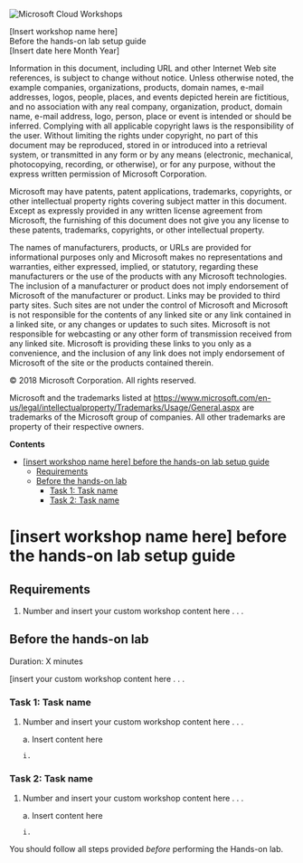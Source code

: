 ![](https://github.com/Microsoft/MCW-Template-Cloud-Workshop/raw/master/Media/ms-cloud-workshop.png "Microsoft Cloud Workshops")

<div class="MCWHeader1">
[Insert workshop name here]
</div>

<div class="MCWHeader2">
Before the hands-on lab setup guide
</div>

<div class="MCWHeader3">
[Insert date here Month Year]
</div>


Information in this document, including URL and other Internet Web site references, is subject to change without notice. Unless otherwise noted, the example companies, organizations, products, domain names, e-mail addresses, logos, people, places, and events depicted herein are fictitious, and no association with any real company, organization, product, domain name, e-mail address, logo, person, place or event is intended or should be inferred. Complying with all applicable copyright laws is the responsibility of the user. Without limiting the rights under copyright, no part of this document may be reproduced, stored in or introduced into a retrieval system, or transmitted in any form or by any means (electronic, mechanical, photocopying, recording, or otherwise), or for any purpose, without the express written permission of Microsoft Corporation.

Microsoft may have patents, patent applications, trademarks, copyrights, or other intellectual property rights covering subject matter in this document. Except as expressly provided in any written license agreement from Microsoft, the furnishing of this document does not give you any license to these patents, trademarks, copyrights, or other intellectual property.

The names of manufacturers, products, or URLs are provided for informational purposes only and Microsoft makes no representations and warranties, either expressed, implied, or statutory, regarding these manufacturers or the use of the products with any Microsoft technologies. The inclusion of a manufacturer or product does not imply endorsement of Microsoft of the manufacturer or product. Links may be provided to third party sites. Such sites are not under the control of Microsoft and Microsoft is not responsible for the contents of any linked site or any link contained in a linked site, or any changes or updates to such sites. Microsoft is not responsible for webcasting or any other form of transmission received from any linked site. Microsoft is providing these links to you only as a convenience, and the inclusion of any link does not imply endorsement of Microsoft of the site or the products contained therein.

© 2018 Microsoft Corporation. All rights reserved.

Microsoft and the trademarks listed at <https://www.microsoft.com/en-us/legal/intellectualproperty/Trademarks/Usage/General.aspx> are trademarks of the Microsoft group of companies. All other trademarks are property of their respective owners.

**Contents**

<!-- TOC -->

- [\[insert workshop name here\] before the hands-on lab setup guide](#\insert-workshop-name-here\-before-the-hands-on-lab-setup-guide)
    - [Requirements](#requirements)
    - [Before the hands-on lab](#before-the-hands-on-lab)
        - [Task 1: Task name](#task-1-task-name)
        - [Task 2: Task name](#task-2-task-name)

<!-- /TOC -->

# \[insert workshop name here\] before the hands-on lab setup guide 

## Requirements

1.  Number and insert your custom workshop content here . . . 

## Before the hands-on lab

Duration: X minutes

\[insert your custom workshop content here . . . 

### Task 1: Task name

1.  Number and insert your custom workshop content here . . . 

    a.  Insert content here

        i.  

### Task 2: Task name

1.  Number and insert your custom workshop content here . . . 

    a.  Insert content here

        i.  

You should follow all steps provided *before* performing the Hands-on lab.

